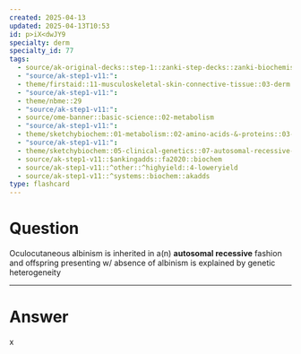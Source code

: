 ```yaml
---
created: 2025-04-13
updated: 2025-04-13T10:53
id: p>iX<dwJY9
specialty: derm
specialty_id: 77
tags:
  - source/ak-original-decks::step-1::zanki-step-decks::zanki-biochemistry::molecular,-cellular,-genetics
  - "source/ak-step1-v11:": 
  - theme/firstaid::11-musculoskeletal-skin-connective-tissue::03-derm::05-pigmented-skin-disorders::albinism
  - "source/ak-step1-v11:": 
  - theme/nbme::29
  - "source/ak-step1-v11:": 
  - source/ome-banner::basic-science::02-metabolism
  - "source/ak-step1-v11:": 
  - theme/sketchybiochem::01-metabolism::02-amino-acids-&-proteins::03-catecholamine-synthesis-degradation
  - "source/ak-step1-v11:": 
  - theme/sketchybiochem::05-clinical-genetics::07-autosomal-recessive-diseases::01-autosomal-recessive-diseases
  - source/ak-step1-v11::$ankingadds::fa2020::biochem
  - source/ak-step1-v11::^other::^highyield::4-loweryield
  - source/ak-step1-v11::^systems::biochem::akadds
type: flashcard
---
```


# Question
Oculocutaneous albinism is inherited in a(n) **autosomal recessive** fashion and offspring presenting w/ absence of albinism is explained by genetic heterogeneity

---

# Answer
x
